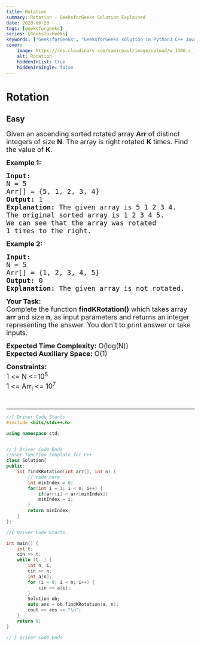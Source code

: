 ```yaml
---
title: Rotation
summary: Rotation - GeeksforGeeks Solution Explained
date: 2020-06-20
tags: [geeksforgeeks]
series: [GeeksforGeeks]
keywords: ["GeeksforGeeks", "GeeksforGeeks solution in Python3 C++ Java", "Rotation Solution Explained"]
cover:
    image: https://res.cloudinary.com/samirpaul/image/upload/w_1100,c_fit,co_rgb:FFFFFF,l_text:Arial_75_bold:Rotation - Solution Explained/problem-solving.webp
    alt: Rotation
    hiddenInList: true
    hiddenInSingle: false
---
```



# Rotation
## Easy
<div class="problems_problem_content__Xm_eO"><p><span style="font-size:18px">Given an ascending&nbsp;sorted rotated&nbsp;array&nbsp;<strong>Arr&nbsp;</strong>of distinct integers&nbsp;of size <strong>N</strong>. The array is right rotated <strong>K</strong>&nbsp;times. Find the value of <strong>K</strong>.</span></p>

<p><span style="font-size:18px"><strong>Example 1:</strong></span></p>

<pre><span style="font-size:18px"><strong>Input:
</strong>N = 5
Arr[] = {5, 1, 2, 3, 4}
<strong>Output:</strong> 1
<strong>Explanation:</strong> The given array is 5 1 2 3 4. 
The original sorted array is 1 2 3 4 5. 
We can see that the array was rotated 
1 times to the right.
</span></pre>

<p><span style="font-size:18px"><strong>Example 2:</strong></span></p>

<pre><span style="font-size:18px"><strong>Input:
</strong>N = 5
Arr[] = {1, 2, 3, 4, 5}
<strong>Output:</strong> 0
<strong>Explanation:</strong>&nbsp;The given array is not rotated.
</span></pre>

<p><span style="font-size:18px"><strong>Your Task:</strong><br>
Complete the function <strong>findKRotation()</strong>&nbsp;which takes array <strong>arr</strong> and size&nbsp;<strong>n</strong>,&nbsp;as input parameters&nbsp;and returns an integer representing the answer.&nbsp;You don't to print answer or take inputs.</span></p>

<p><span style="font-size:18px"><strong>Expected Time Complexity:</strong>&nbsp;O(log(N))<br>
<strong>Expected Auxiliary Space:</strong>&nbsp;O(1)</span></p>

<p><span style="font-size:18px"><strong>Constraints:</strong><br>
1 &lt;= N &lt;=10<sup>5</sup><br>
1 &lt;= Arr<sub>i</sub> &lt;= 10<sup>7</sup></span></p>

<p>&nbsp;</p>
</div>

---




```cpp
//{ Driver Code Starts
#include <bits/stdc++.h>

using namespace std;


// } Driver Code Ends
//User function template for C++
class Solution{
public:	
	int findKRotation(int arr[], int n) {
	    // code here
	    int minIndex = 0;
	    for(int i = 1; i < n; i++) {
	        if(arr[i] < arr[minIndex])
	        minIndex = i;
	    }
	    return minIndex;
	}
};

//{ Driver Code Starts.

int main() {
    int t;
    cin >> t;
    while (t--) {
        int n, i;
        cin >> n;
        int a[n];
        for (i = 0; i < n; i++) {
            cin >> a[i];
        }
        Solution ob;
        auto ans = ob.findKRotation(a, n);
        cout << ans << "\n";
    }
    return 0;
}

// } Driver Code Ends
```
